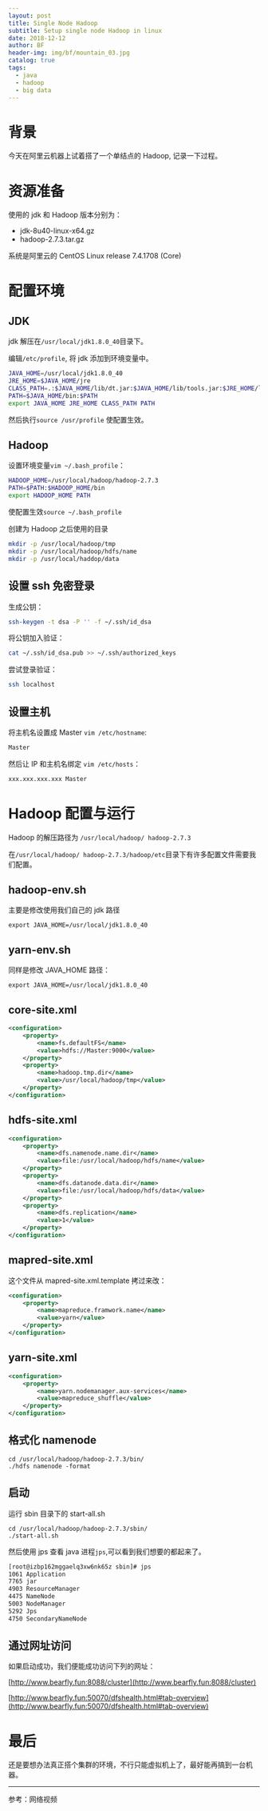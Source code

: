 ```yaml
---
layout: post
title: Single Node Hadoop
subtitle: Setup single node Hadoop in linux
date: 2018-12-12
author: BF
header-img: img/bf/mountain_03.jpg
catalog: true
tags:
  - java
  - hadoop
  - big data
---
```


# 背景

今天在阿里云机器上试着搭了一个单结点的 Hadoop, 记录一下过程。

# 资源准备

使用的 jdk 和 Hadoop 版本分别为：

- jdk-8u40-linux-x64.gz
- hadoop-2.7.3.tar.gz

系统是阿里云的 CentOS Linux release 7.4.1708 (Core)
<!-- more -->
# 配置环境

## JDK

jdk 解压在`/usr/local/jdk1.8.0_40`目录下。

编辑`/etc/profile`, 将 jdk 添加到环境变量中。

```bash
JAVA_HOME=/usr/local/jdk1.8.0_40
JRE_HOME=$JAVA_HOME/jre
CLASS_PATH=.:$JAVA_HOME/lib/dt.jar:$JAVA_HOME/lib/tools.jar:$JRE_HOME/lib
PATH=$JAVA_HOME/bin:$PATH
export JAVA_HOME JRE_HOME CLASS_PATH PATH
```

然后执行`source /usr/profile` 使配置生效。

## Hadoop

设置环境变量`vim ~/.bash_profile`：

```bash
HADOOP_HOME=/usr/local/hadoop/hadoop-2.7.3
PATH=$PATH:$HADOOP_HOME/bin
export HADOOP_HOME PATH
```

使配置生效`source ~/.bash_profile`

创建为 Hadoop 之后使用的目录

```bash
mkdir -p /usr/local/hadoop/tmp
mkdir -p /usr/local/hadoop/hdfs/name
mkdir -p /usr/local/haddop/data
```

## 设置 ssh 免密登录

生成公钥：

```bash
ssh-keygen -t dsa -P '' -f ~/.ssh/id_dsa
```

将公钥加入验证：

```bash
cat ~/.ssh/id_dsa.pub >> ~/.ssh/authorized_keys
```

尝试登录验证：

```bash
ssh localhost
```

## 设置主机

将主机名设置成 Master `vim /etc/hostname`:

```bash
Master
```

然后让 IP 和主机名绑定 `vim /etc/hosts`：

```bash
xxx.xxx.xxx.xxx Master
```

# Hadoop 配置与运行

Hadoop 的解压路径为 `/usr/local/hadoop/ hadoop-2.7.3`

在`/usr/local/hadoop/ hadoop-2.7.3/hadoop/etc`目录下有许多配置文件需要我们配置。

## hadoop-env.sh

主要是修改使用我们自己的 jdk 路径

```
export JAVA_HOME=/usr/local/jdk1.8.0_40
```

## yarn-env.sh

同样是修改 JAVA_HOME 路径：

```
export JAVA_HOME=/usr/local/jdk1.8.0_40
```

## core-site.xml

```xml
<configuration>
    <property>
        <name>fs.defaultFS</name>
        <value>hdfs://Master:9000</value>
    </property>
    <property>
        <name>hadoop.tmp.dir</name>
        <value>/usr/local/hadoop/tmp</value>
    </property>
</configuration>
```

## hdfs-site.xml

```xml
<configuration>
    <property>
        <name>dfs.namenode.name.dir</name>
        <value>file:/usr/local/hadoop/hdfs/name</value>
    </property>
    <property>
        <name>dfs.datanode.data.dir</name>
        <value>file:/usr/local/hadoop/hdfs/data</value>
    </property>
    <property>
        <name>dfs.replication</name>
        <value>1</value>
    </property>
</configuration>
```

## mapred-site.xml

这个文件从 mapred-site.xml.template 拷过来改：

```xml
<configuration>
    <property>
        <name>mapreduce.framwork.name</name>
        <value>yarn</value>
    </property>
</configuration>
```

## yarn-site.xml

```xml
<configuration>
    <property>
        <name>yarn.nodemanager.aux-services</name>
        <value>mapreduce_shuffle</value>
    </property>
</configuration>
```

## 格式化 namenode

```
cd /usr/local/hadoop/hadoop-2.7.3/bin/
./hdfs namenode -format
```

## 启动

运行 sbin 目录下的 start-all.sh

```
cd /usr/local/hadoop/hadoop-2.7.3/sbin/
./start-all.sh
```

然后使用 jps 查看 java 进程`jps`,可以看到我们想要的都起来了。

```bash
[root@izbp162mggaelq3xw6nk65z sbin]# jps
1061 Application
7765 jar
4903 ResourceManager
4475 NameNode
5003 NodeManager
5292 Jps
4750 SecondaryNameNode
```

## 通过网址访问

如果启动成功，我们便能成功访问下列的网址：

[http://www.bearfly.fun:8088/cluster](http://www.bearfly.fun:8088/cluster)

[http://www.bearfly.fun:50070/dfshealth.html#tab-overview](http://www.bearfly.fun:50070/dfshealth.html#tab-overview)

# 最后

还是要想办法真正搭个集群的环境，不行只能虚拟机上了，最好能再搞到一台机器。

---

参考：网络视频

